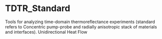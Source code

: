 TDTR_Standard
=============

Tools for analyzing time-domain thermoreflectance experiments (standard refers to Concentric pump-probe and radially anisotropic stack of materials and interfaces).  Unidirectional Heat Flow
